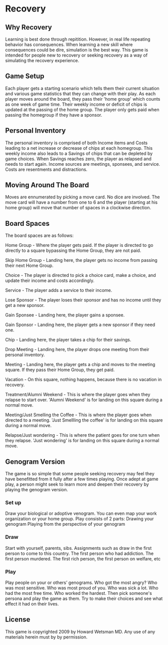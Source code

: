 # Recovery

## Why Recovery

Learning is best done through repitition. However, in real life repeating
behavior has consequences. When learning a new skill where consequences could be
dire, simulation is the best way. This game is intended for people new to
recovery or seeking recovery as a way of simulating the recovery experience.

## Game Setup
Each player gets a starting scenario which tells them their current situation and various game statistics that they can change with their play. As each player moves around the board, they pass their 'home group' which counts as one week of game time. Their weekly income or deficit of chips is updated at the passing of the home group. The player only gets paid when passing the homegroup if they have a sponsor. 

## Personal Inventory
The personal inventory is comprised of both Income items and Costs leading to a net increase or decrease of chips at each homegroup. This weekly income also leads to a Savings of chips that can be depleted by game choices. When Savings reaches zero, the player as relapsed and needs to start again. 
Income sources are meetings, sponsees, and service. Costs are resentments and distractions. 

## Moving Around The Board
Moves are ennumerated by picking a move card. No dice are involved. The move card will have a number from one to 6 and the player (starting at his home group) will move that number of spaces in a clockwise direction. 

## Board Spaces
The board spaces are as follows:

Home Group - Where the player gets paid. If the player is directed to go directly to a square bypassing the Home Group, they are not paid.

Skip Home Group - Landing here, the player gets no income from passing their next Home Group.

Choice - The player is directed to pick a choice card, make a choice, and update their income and costs accordingly.

Service - The player adds a service to their income.

Lose Sponsor - The player loses their sponsor and has no income until they get a new sponsor.

Gain Sponsee - Landing here, the player gains a sponsee.

Gain Sponsor - Landing here, the player gets a new sponsor if they need one.

Chip - Landing here, the player takes a chip for their savings.

Drop Meeting - Landing here, the player drops one meeting from their personal inventory.

Meeting - Landing here, the player gets a chip and moves to the meeting square. If they pass their Home Group, they get paid.

Vacation - On this square, nothing happens, because there is no vacation in recovery.

Treatment/Alumni Weekend - This is where the player goes when they relapse to start over. 'Alumni Weekend' is for landing on this square during a normal move.

Meeting/Just Smelling the Coffee - This is where the player goes when directed to a meeting. 'Just Smellling the coffee' is for landing on this square during a normal move.

Relapse/Just wondering - This is where the patient goes for one turn when they relapse. 'Just wondering' is for landing on this square during a normal move.

## Genogram Version
The game is so simple that some people seeking recovery may feel they have benefitted from it fully after a few times playing. Once adept at game play, a person might seek to learn more and deepen their recovery by playing the genogram version.

### Set up
Draw your biological or adoptive venogram. You can even map your work organization or your home group. Play consists of 2 parts:
Drawing your genogram
Playing from the perspective of your genogram

### Draw
Start with yourself, parents, sibs. Assignments such as draw in the first person to come to this country. The first person who had addiction. The first person murdered. The first rich person, the first person on welfare, etc

### Play
Play people on your or others’ genograms. Who got the most angry? Who was most sensitive. Who was most proud of you. Who was sick a lot. Who had the most free time. Who worked the hardest. Then pick someone's persona and play the game as them. Try to make their choices and see what effect it had on their lives.

## License
This game is copyrighted 2009 by Howard Wetsman MD. Any use of any materials
herein must by by permission.
